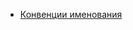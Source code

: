 - [Конвенции именования](NAMING_CONVENTIONS.md)
<!--stackedit_data:
eyJoaXN0b3J5IjpbLTEyMDYyMTYyNSwtMTQ1NzAxNDY0MCwxMD
I4MTY2MjI3XX0=
-->